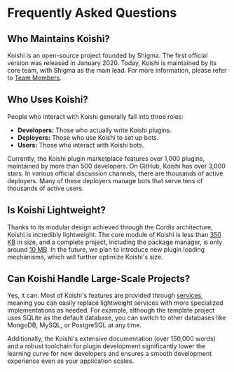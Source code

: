 # Frequently Asked Questions

## Who Maintains Koishi?

Koishi is an open-source project founded by Shigma. The first official version was released in January 2020. Today, Koishi is maintained by its core team, with Shigma as the main lead. For more information, please refer to [Team Members](./team.md).

## Who Uses Koishi?

People who interact with Koishi generally fall into three roles:

- **Developers:** Those who actually write Koishi plugins.
- **Deployers:** Those who use Koishi to set up bots.
- **Users:** Those who interact with Koishi bots.

Currently, the Koishi plugin marketplace features over 1,000 plugins, maintained by more than 500 developers. On GitHub, Koishi has over 3,000 stars. In various official discussion channels, there are thousands of active deployers. Many of these deployers manage bots that serve tens of thousands of active users.

## Is Koishi Lightweight?

Thanks to its modular design achieved through the Cordis architecture, Koishi is incredibly lightweight. The core module of Koishi is less than [350 KB](https://bundlephobia.com/package/@koishijs/core) in size, and a complete project, including the package manager, is only around [10 MB](https://github.com/koishijs/boilerplate/releases). In the future, we plan to introduce new plugin loading mechanisms, which will further optimize Koishi's size.

## Can Koishi Handle Large-Scale Projects?

Yes, it can. Most of Koishi's features are provided through [services](../guide/plugin/service.md), meaning you can easily replace lightweight services with more specialized implementations as needed. For example, although the template project uses SQLite as the default database, you can switch to other databases like MongoDB, MySQL, or PostgreSQL at any time.

Additionally, the Koishi's extensive documentation (over 150,000 words) and a robust toolchain for plugin development significantly lower the learning curve for new developers and ensures a smooth development experience even as your application scales.
